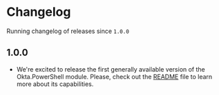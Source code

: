 # Changelog

Running changelog of releases since `1.0.0`

## 1.0.0

- We're excited to release the first generally available version of the Okta.PowerShell module. Please, check out the [README](./README.md) file to learn more about its capabilities.
